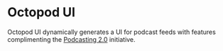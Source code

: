 # Octopod UI

Octopod UI dynamically generates a UI for podcast feeds with features
complimenting the [Podcasting 2.0](https://podcastindex.org/) initiative.
